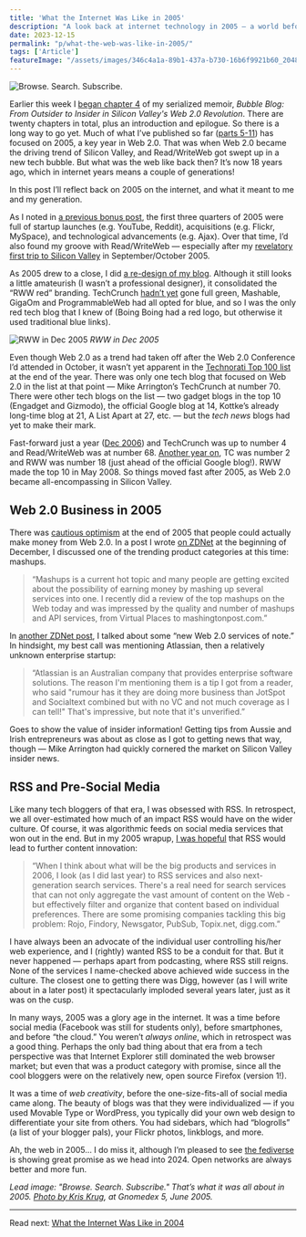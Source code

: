 ```yaml
---
title: 'What the Internet Was Like in 2005'
description: "A look back at internet technology in 2005 — a world before social media, smartphones and the cloud."
date: 2023-12-15
permalink: "p/what-the-web-was-like-in-2005/"
tags: ['Article']
featureImage: "/assets/images/346c4a1a-89b1-437a-b730-16b6f9921b60_2048x1365.jpg"
---
```

![Browse. Search. Subscribe.](/assets/images/346c4a1a-89b1-437a-b730-16b6f9921b60_2048x1365.jpg)

Earlier this week I [began chapter 4](/p/012-gift-basket-seattle-january-2006) of my serialized memoir, _Bubble Blog: From Outsider to Insider in Silicon Valley's Web 2.0 Revolution_. There are twenty chapters in total, plus an introduction and epilogue. So there is a long way to go yet. Much of what I’ve published so far ([parts 5-11](/p/roadmap-bubbleblog)) has focused on 2005, a key year in Web 2.0. That was when Web 2.0 became the driving trend of Silicon Valley, and Read/WriteWeb got swept up in a new tech bubble. But what was the web like back then? It’s now 18 years ago, which in internet years means a couple of generations!

In this post I’ll reflect back on 2005 on the internet, and what it meant to me and my generation.

As I noted in [a previous bonus post](/p/2005-growth-of-web-20-and-rww), the first three quarters of 2005 were full of startup launches (e.g. YouTube, Reddit), acquisitions (e.g. Flickr, MySpace), and technological advancements (e.g. Ajax). Over that time, I’d also found my groove with Read/WriteWeb — especially after my [revelatory first trip to Silicon Valley](/p/005-arriving-at-the-techcrunch-ranch) in September/October 2005.

As 2005 drew to a close, I did [a re-design of my blog](https://web.archive.org/web/20051223075615if_/http://readwriteweb.com/). Although it still looks a little amateurish (I wasn’t a professional designer), it consolidated the “RWW red” branding. TechCrunch [hadn’t yet](https://web.archive.org/web/20051231031515/http://www.techcrunch.com/) gone full green, Mashable, GigaOm and ProgrammableWeb had all opted for blue, and so I was the only red tech blog that I knew of (Boing Boing had a red logo, but otherwise it used traditional blue links).

![RWW in Dec 2005](/assets/images/36b6618f-41b3-49df-8767-bbfd1ba7df84_2170x1454.jpg "RWW in Dec 2005")
*RWW in Dec 2005*

Even though Web 2.0 as a trend had taken off after the Web 2.0 Conference I’d attended in October, it wasn’t yet apparent in the [Technorati Top 100 list](https://web.archive.org/web/20051231055421/http://technorati.com/pop/blogs/) at the end of the year. There was only one tech blog that focused on Web 2.0 in the list at that point — Mike Arrington’s TechCrunch at number 70. There were other tech blogs on the list — two gadget blogs in the top 10 (Engadget and Gizmodo), the official Google blog at 14, Kottke’s already long-time blog at 21, A List Apart at 27, etc. — but the _tech news_ blogs had yet to make their mark.

Fast-forward just a year ([Dec 2006](https://web.archive.org/web/20061231132915/http://technorati.com/pop/blogs)) and TechCrunch was up to number 4 and Read/WriteWeb was at number 68. [Another year on](https://web.archive.org/web/20071228100921/http://technorati.com/pop/blogs/), TC was number 2 and RWW was number 18 (just ahead of the official Google blog!). RWW made the top 10 in May 2008. So things moved fast after 2005, as Web 2.0 became all-encompassing in Silicon Valley.

Web 2.0 Business in 2005
------------------------

There was [cautious optimism](https://web.archive.org/web/20021031221517if_/http://www.readwriteweb.com/archives/002875.php) at the end of 2005 that people could actually make money from Web 2.0. In a post I wrote [on ZDNet](https://web.archive.org/web/20060818060016/http://blogs.zdnet.com/web2explorer/?p=71) at the beginning of December, I discussed one of the trending product categories at this time: mashups.

> “Mashups is a current hot topic and many people are getting excited about the possibility of earning money by mashing up several services into one. I recently did a review of the top mashups on the Web today and was impressed by the quality and number of mashups and API services, from Virtual Places to mashingtonpost.com.”

In [another ZDNet post](https://web.archive.org/web/20060829171453/http://blogs.zdnet.com/web2explorer/?p=72), I talked about some “new Web 2.0 services of note.” In hindsight, my best call was mentioning Atlassian, then a relatively unknown enterprise startup:

> “Atlassian is an Australian company that provides enterprise software solutions. The reason I'm mentioning them is a tip I got from a reader, who said "rumour has it they are doing more business than JotSpot and Socialtext combined but with no VC and not much coverage as I can tell!" That's impressive, but note that it's unverified.”

Goes to show the value of insider information! Getting tips from Aussie and Irish entrepreneurs was about as close as I got to getting news that way, though — Mike Arrington had quickly cornered the market on Silicon Valley insider news.

RSS and Pre-Social Media
------------------------

Like many tech bloggers of that era, I was obsessed with RSS. In retrospect, we all over-estimated how much of an impact RSS would have on the wider culture. Of course, it was algorithmic feeds on social media services that won out in the end. But in my 2005 wrapup, [I was hopeful](https://web.archive.org/web/20060103190620if_/http://www.readwriteweb.com/archives/best_web_compan.php) that RSS would lead to further content innovation:

> “When I think about what will be the big products and services in 2006, I look (as I did last year) to RSS services and also next-generation search services. There's a real need for search services that can not only aggregate the vast amount of content on the Web - but effectively filter and organize that content based on individual preferences. There are some promising companies tackling this big problem: Rojo, Findory, Newsgator, PubSub, Topix&#46;net, digg&#46;com.”

I have always been an advocate of the individual user controlling his/her web experience, and I (rightly) wanted RSS to be a conduit for that. But it never happened — perhaps apart from podcasting, where RSS still reigns. None of the services I name-checked above achieved wide success in the culture. The closest one to getting there was Digg, however (as I will write about in a later post) it spectacularly imploded several years later, just as it was on the cusp.

In many ways, 2005 was a glory age in the internet. It was a time before social media (Facebook was still for students only), before smartphones, and before “the cloud.” You weren’t _always online_, which in retrospect was a good thing. Perhaps the only bad thing about that era from a tech perspective was that Internet Explorer still dominated the web browser market; but even that was a product category with promise, since all the cool bloggers were on the relatively new, open source Firefox (version 1!).

It was a time of _web creativity_, before the one-size-fits-all of social media came along. The beauty of blogs was that they were individualized — if you used Movable Type or WordPress, you typically did your own web design to differentiate your site from others. You had sidebars, which had “blogrolls” (a list of your blogger pals), your Flickr photos, linkblogs, and more.

Ah, the web in 2005… I do miss it, although I’m pleased to see [the fediverse](https://mastodon.social/@ricmac) is showing great promise as we head into 2024. Open networks are always better and more fun.

*Lead image: "Browse. Search. Subscribe." That’s what it was all about in 2005. [Photo by Kris Krug](https://www.flickr.com/photos/kk/21367593/), at Gnomedex 5, June 2005.*

* * *

Read next: [What the Internet Was Like in 2004](/p/internet-2004/)